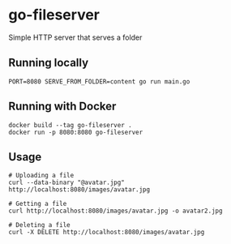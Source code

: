 # go-fileserver

Simple HTTP server that serves a folder

## Running locally

```shell
PORT=8080 SERVE_FROM_FOLDER=content go run main.go
```

## Running with Docker

```shell
docker build --tag go-fileserver .
docker run -p 8080:8080 go-fileserver
```

## Usage
```shell
# Uploading a file
curl --data-binary "@avatar.jpg" http://localhost:8080/images/avatar.jpg

# Getting a file
curl http://localhost:8080/images/avatar.jpg -o avatar2.jpg

# Deleting a file
curl -X DELETE http://localhost:8080/images/avatar.jpg
```
